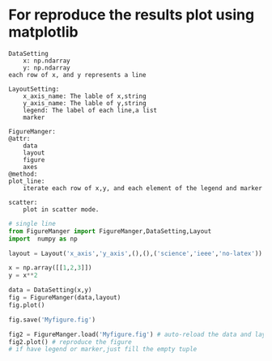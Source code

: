 # For reproduce the results plot using matplotlib

    DataSetting
        x: np.ndarray
        y: np.ndarray
    each row of x, and y represents a line

    LayoutSetting:
        x_axis_name: The lable of x,string
        y_axis_name: The lable of y,string
        legend: The label of each line,a list
        marker

    FigureManger:
    @attr:
        data
        layout
        figure
        axes
    @method:
    plot_line:
        iterate each row of x,y, and each element of the legend and marker
    
    scatter:
        plot in scatter mode.

        

```python
# single line
from FigureManger import FigureManger,DataSetting,Layout
import  numpy as np

layout = Layout('x_axis','y_axis',(),(),('science','ieee','no-latex'))

x = np.array([[1,2,3]])
y = x**2

data = DataSetting(x,y)
fig = FigureManger(data,layout)
fig.plot()

fig.save('Myfigure.fig')

fig2 = FigureManger.load('Myfigure.fig') # auto-reload the data and layout
fig2.plot() # reproduce the figure
# if have legend or marker,just fill the empty tuple

```

